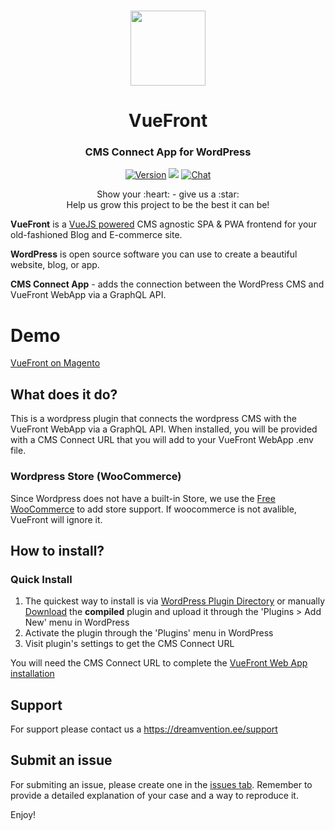 <p align="center">
  <br>
  <a href="https://vuefront.com">
    <img src="https://vuefront.com/logo.png" width="120"/>
  </a>
</p>
<h1 align="center">VueFront</h1>
<h3 align="center">CMS Connect App for WordPress
</h3>

<p align="center">
  <a href="https://github.com/vuefront/vuefront"><img src="https://img.shields.io/badge/price-FREE-0098f7.svg" alt="Version"></a>
   <a href="https://wordpress.org/plugins/vuefront/"><img src="https://img.shields.io/wordpress/plugin/v/vuefront" /></a>
  <a href="https://discord.gg/C9vcTCQ"><img src="https://img.shields.io/badge/chat-on%20discord-7289da.svg" alt="Chat"></a>
</p>

<p align="center">
Show your :heart: - give us a :star: <br/> 
Help us grow this project to be the best it can be!
  </p>


__VueFront__ is a <a href="//vuejs.org">VueJS powered</a> CMS agnostic SPA & PWA frontend for your old-fashioned Blog and E-commerce site. 

__WordPress__ is open source software you can use to create a beautiful website, blog, or app.

__CMS Connect App__ - adds the connection between the WordPress CMS and VueFront WebApp via a GraphQL API.
  
# Demo

[VueFront on Magento](https://magento.vuefront.com/)

## What does it do?
This is a wordpress plugin that connects the wordpress CMS with the VueFront WebApp via a GraphQL API. When installed, you will be provided with a CMS Connect URL that you will add to your VueFront WebApp .env file.  

### Wordpress Store (WooCommerce) 
Since Wordpress does not have a built-in Store, we use the [Free WooCommerce](https://woocommerce.com/) to add store support. If woocommerce is not avalible, VueFront will ignore it.

## How to install?

### Quick Install
1. The quickest way to install is via [WordPress Plugin Directory](https://wordpress.org/plugins/vuefront/) or manually [Download](https://github.com/vuefront/wordpress/releases) the **compiled** plugin and upload it through the 'Plugins > Add New' menu in WordPress
2. Activate the plugin through the 'Plugins' menu in WordPress
3. Visit plugin's settings to get the CMS Connect URL

You will need the CMS Connect URL to complete the [VueFront Web App installation](https://vuefront.com/guide/setup.html)

## Support
For support please contact us a https://dreamvention.ee/support 

## Submit an issue
For submiting an issue, please create one in the [issues tab](https://github.com/vuefront/wordpress/issues). Remember to provide a detailed explanation of your case and a way to reproduce it. 

Enjoy!
